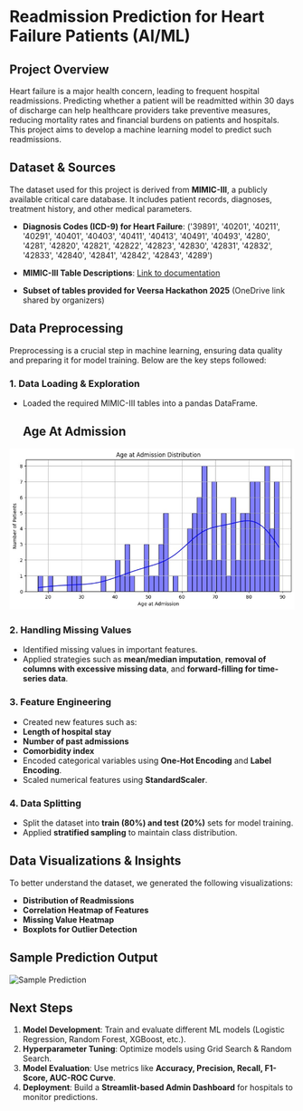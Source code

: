 # Readmission Prediction for Heart Failure Patients (AI/ML)

## Project Overview
Heart failure is a major health concern, leading to frequent hospital readmissions. Predicting whether a patient will be readmitted within 30 days of discharge can help healthcare providers take preventive measures, reducing mortality rates and financial burdens on patients and hospitals. This project aims to develop a machine learning model to predict such readmissions.

## Dataset & Sources
The dataset used for this project is derived from **MIMIC-III**, a publicly available critical care database. It includes patient records, diagnoses, treatment history, and other medical parameters.

- **Diagnosis Codes (ICD-9) for Heart Failure**: ('39891', '40201', '40211', '40291', '40401', '40403', '40411', '40413', '40491', '40493', '4280', '4281', '42820', '42821', '42822', '42823', '42830', '42831', '42832', '42833', '42840', '42841', '42842', '42843', '4289')

- **MIMIC-III Table Descriptions**: [Link to documentation](https://mimic.mit.edu/docs/iii/tables/)
- **Subset of tables provided for Veersa Hackathon 2025** (OneDrive link shared by organizers)

## Data Preprocessing
Preprocessing is a crucial step in machine learning, ensuring data quality and preparing it for model training. Below are the key steps followed:

### **1. Data Loading & Exploration**
- Loaded the required MIMIC-III tables into a pandas DataFrame.

  ## Age At Admission
![Age At Admission](images/Age_at_admission.jpg)
 

### **2. Handling Missing Values**
- Identified missing values in important features.
- Applied strategies such as **mean/median imputation**, **removal of columns with excessive missing data**, and **forward-filling for time-series data**.

  

### **3. Feature Engineering**
- Created new features such as:
- **Length of hospital stay**
- **Number of past admissions**
- **Comorbidity index**
- Encoded categorical variables using **One-Hot Encoding** and **Label Encoding**.
- Scaled numerical features using **StandardScaler**.
  

### **4. Data Splitting**
- Split the dataset into **train (80%) and test (20%)** sets for model training.
- Applied **stratified sampling** to maintain class distribution.

## Data Visualizations & Insights
To better understand the dataset, we generated the following visualizations:
- **Distribution of Readmissions**
- **Correlation Heatmap of Features**
- **Missing Value Heatmap**
- **Boxplots for Outlier Detection**



## Sample Prediction Output
![Sample Prediction](images/sample_prediction.png)


## Next Steps
1. **Model Development**: Train and evaluate different ML models (Logistic Regression, Random Forest, XGBoost, etc.).
2. **Hyperparameter Tuning**: Optimize models using Grid Search & Random Search.
3. **Model Evaluation**: Use metrics like **Accuracy, Precision, Recall, F1-Score, AUC-ROC Curve**.
4. **Deployment**: Build a **Streamlit-based Admin Dashboard** for hospitals to monitor predictions.

